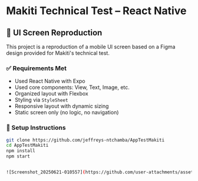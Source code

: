 # Makiti Technical Test – React Native

## 📱 UI Screen Reproduction

This project is a reproduction of a mobile UI screen based on a Figma design provided for Makiti's technical test.

### ✅ Requirements Met
- Used React Native with Expo
- Used core components: View, Text, Image, etc.
- Organized layout with Flexbox
- Styling via `StyleSheet`
- Responsive layout with dynamic sizing
- Static screen only (no logic, no navigation)

### 🔧 Setup Instructions

```bash
git clone https://github.com/jeffreys-ntchamba/AppTestMakiti
cd AppTestMakiti
npm install
npm start


![Screenshot_20250621-010557](https://github.com/user-attachments/assets/fc470261-5b7b-4213-b9c4-f8ff7e7cd134)
